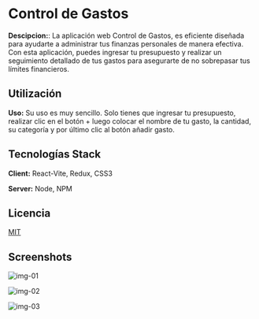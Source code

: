 # Control de Gastos

**Descipcion:**: La aplicación web Control de Gastos, es eficiente diseñada para ayudarte a administrar tus finanzas personales de manera efectiva. Con esta aplicación, puedes ingresar tu presupuesto y realizar un seguimiento detallado de tus gastos para asegurarte de no sobrepasar tus límites financieros.

## Utilización

**Uso:** Su uso es muy sencillo. Solo tienes que ingresar tu presupuesto, realizar clic en el botón + luego colocar el nombre de tu gasto, la cantidad, su categoría y por último clic al botón añadir gasto.




## Tecnologías Stack

**Client:** React-Vite, Redux, CSS3

**Server:** Node, NPM

## Licencia

[MIT](https://choosealicense.com/licenses/mit/)


## Screenshots

![img-01](https://github.com/joosudev/controlgastos/assets/47118243/78980c30-7716-499e-bd25-88ec10beb316)

![img-02](https://github.com/joosudev/controlgastos/assets/47118243/359cfd32-758a-433e-8687-2e1f45ca796b)

![img-03](https://github.com/joosudev/controlgastos/assets/47118243/24d9d12b-afda-4d2f-bd68-9f98bd790033)





